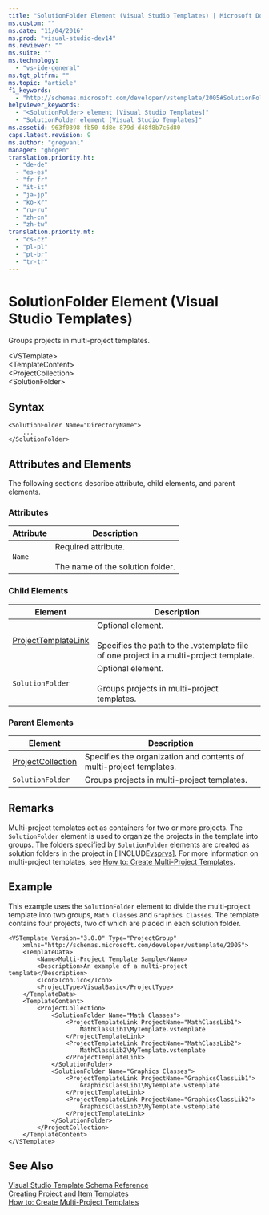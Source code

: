 ```yaml
---
title: "SolutionFolder Element (Visual Studio Templates) | Microsoft Docs"
ms.custom: ""
ms.date: "11/04/2016"
ms.prod: "visual-studio-dev14"
ms.reviewer: ""
ms.suite: ""
ms.technology: 
  - "vs-ide-general"
ms.tgt_pltfrm: ""
ms.topic: "article"
f1_keywords: 
  - "http://schemas.microsoft.com/developer/vstemplate/2005#SolutionFolder"
helpviewer_keywords: 
  - "<SolutionFolder> element [Visual Studio Templates]"
  - "SolutionFolder element [Visual Studio Templates]"
ms.assetid: 963f0398-fb50-4d8e-879d-d48f8b7c6d80
caps.latest.revision: 9
ms.author: "gregvanl"
manager: "ghogen"
translation.priority.ht: 
  - "de-de"
  - "es-es"
  - "fr-fr"
  - "it-it"
  - "ja-jp"
  - "ko-kr"
  - "ru-ru"
  - "zh-cn"
  - "zh-tw"
translation.priority.mt: 
  - "cs-cz"
  - "pl-pl"
  - "pt-br"
  - "tr-tr"
---
```

# SolutionFolder Element (Visual Studio Templates)
Groups projects in multi-project templates.  
  
 \<VSTemplate>  
 \<TemplateContent>  
 \<ProjectCollection>  
 \<SolutionFolder>  
  
## Syntax  
  
```  
<SolutionFolder Name="DirectoryName">  
    ...  
</SolutionFolder>  
```  
  
## Attributes and Elements  
 The following sections describe attribute, child elements, and parent elements.  
  
### Attributes  
  
|Attribute|Description|  
|---------------|-----------------|  
|`Name`|Required attribute.<br /><br /> The name of the solution folder.|  
  
### Child Elements  
  
|Element|Description|  
|-------------|-----------------|  
|[ProjectTemplateLink](../extensibility/projecttemplatelink-element-visual-studio-templates.md)|Optional element.<br /><br /> Specifies the path to the .vstemplate file of one project in a multi-project template.|  
|`SolutionFolder`|Optional element.<br /><br /> Groups projects in multi-project templates.|  
  
### Parent Elements  
  
|Element|Description|  
|-------------|-----------------|  
|[ProjectCollection](../extensibility/projectcollection-element-visual-studio-templates.md)|Specifies the organization and contents of multi-project templates.|  
|`SolutionFolder`|Groups projects in multi-project templates.|  
  
## Remarks  
 Multi-project templates act as containers for two or more projects. The `SolutionFolder` element is used to organize the projects in the template into groups. The folders specified by `SolutionFolder` elements are created as solution folders in the project in [!INCLUDE[vsprvs](../code-quality/includes/vsprvs_md.md)]. For more information on multi-project templates, see [How to: Create Multi-Project Templates](../ide/how-to-create-multi-project-templates.md).  
  
## Example  
 This example uses the `SolutionFolder` element to divide the multi-project template into two groups, `Math Classes` and `Graphics Classes`. The template contains four projects, two of which are placed in each solution folder.  
  
```  
<VSTemplate Version="3.0.0" Type="ProjectGroup"  
    xmlns="http://schemas.microsoft.com/developer/vstemplate/2005">  
    <TemplateData>  
        <Name>Multi-Project Template Sample</Name>  
        <Description>An example of a multi-project template</Description>  
        <Icon>Icon.ico</Icon>  
        <ProjectType>VisualBasic</ProjectType>  
    </TemplateData>  
    <TemplateContent>  
        <ProjectCollection>  
            <SolutionFolder Name="Math Classes">  
                <ProjectTemplateLink ProjectName="MathClassLib1">  
                    MathClassLib1\MyTemplate.vstemplate  
                </ProjectTemplateLink>  
                <ProjectTemplateLink ProjectName="MathClassLib2">  
                    MathClassLib2\MyTemplate.vstemplate  
                </ProjectTemplateLink>  
            </SolutionFolder>  
            <SolutionFolder Name="Graphics Classes">  
                <ProjectTemplateLink ProjectName="GraphicsClassLib1">  
                    GraphicsClassLib1\MyTemplate.vstemplate  
                </ProjectTemplateLink>  
                <ProjectTemplateLink ProjectName="GraphicsClassLib2">  
                    GraphicsClassLib2\MyTemplate.vstemplate  
                </ProjectTemplateLink>  
            </SolutionFolder>  
        </ProjectCollection>  
    </TemplateContent>  
</VSTemplate>  
```  
  
## See Also  
 [Visual Studio Template Schema Reference](../extensibility/visual-studio-template-schema-reference.md)   
 [Creating Project and Item Templates](../ide/creating-project-and-item-templates.md)   
 [How to: Create Multi-Project Templates](../ide/how-to-create-multi-project-templates.md)